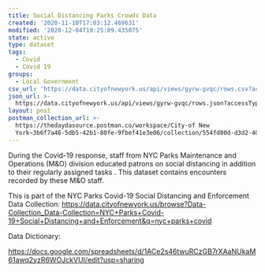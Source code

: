 ```yaml
---
title: Social Distancing Parks Crowds Data
created: '2020-11-10T17:03:12.469631'
modified: '2020-12-04T19:25:09.435075'
state: active
type: dataset
tags:
  - Covid
  - Covid 19
groups:
  - Local Government
csv_url: 'https://data.cityofnewyork.us/api/views/gyrw-gvqc/rows.csv?accessType=DOWNLOAD'
json_url: >-
  https://data.cityofnewyork.us/api/views/gyrw-gvqc/rows.json?accessType=DOWNLOAD
layout: post
postman_collection_url: >-
  https://thedaydasource.postman.co/workspace/City-of New
  York~3b6f7a46-5db5-42b1-80fe-9fbef41e3e06/collection/554fd80d-d3d2-40bc-9f2a-3ff27e68382c
---
```

During the Covid-19 response, staff from NYC Parks Maintenance and Operations (M&O) division educated patrons on social distancing in addition to their regularly assigned tasks . This dataset contains encounters recorded by these M&O staff.

This is part of the NYC Parks Covid-19 Social Distancing and Enforcement Data Collection: https://data.cityofnewyork.us/browse?Data-Collection_Data-Collection=NYC+Parks+Covid-19+Social+Distancing+and+Enforcement&q=nyc+parks+covid

Data Dictionary:

https://docs.google.com/spreadsheets/d/1ACe2s46twuRCzGB7rXAaNUkaM61awq2yzR6WOJckVUI/edit?usp=sharing
